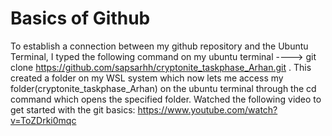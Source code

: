 # Basics of Github
To establish a connection between my github repository and the Ubuntu Terminal, I typed the following command on my ubuntu terminal ----> git clone https://github.com/sapsarhh/cryptonite_taskphase_Arhan.git .
This created a folder on my WSL system which now lets me access my folder(cryptonite_taskphase_Arhan) on the ubuntu terminal through the cd command which opens the specified folder.
Watched the following video to get started with the git basics: https://www.youtube.com/watch?v=ToZDrki0mqc
